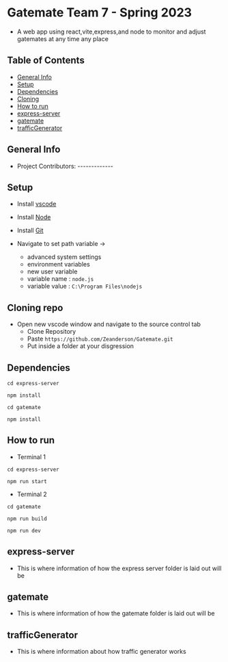 # Gatemate Team 7 - Spring 2023
* A web app using react,vite,express,and node to monitor and adjust gatemates at any time any place

## Table of Contents
* [General Info](#general-info)
* [Setup](#setup)
* [Dependencies](#dependencies)
* [Cloning](#cloning-repo)
* [How to run](#how-to-run)
* [express-server](#express-server)
* [gatemate](#gatemate)
* [trafficGenerator](#trafficgenerator)

## General Info
* Project Contributors: -------------

## Setup
* Install [vscode](https://code.visualstudio.com/download/)

* Install [Node](https://nodejs.org/en/download)

* Install [Git](https://git-scm.com/download/win)

* Navigate to set path variable ->
    * advanced system settings
    * environment variables
    * new user variable
    * variable name :  `node.js`
    * variable value : `C:\Program Files\nodejs`


## Cloning repo
* Open new vscode window and navigate to the source control tab
    * Clone Repository
    * Paste `https://github.com/Zeanderson/Gatemate.git`
    * Put inside a folder at your disgression


## Dependencies
```
cd express-server
```
```
npm install 
```
```
cd gatemate
```
```
npm install 
```

## How to run
* Terminal 1 
```
cd express-server
```
```
npm run start
```

* Terminal 2
```
cd gatemate
```
```
npm run build
```
```
npm run dev
```

## express-server
* This is where information of how the express server folder is laid out will be

## gatemate 
* This is where information of how the gatemate folder is laid out will be

## trafficGenerator
* This is where information about how traffic generator works